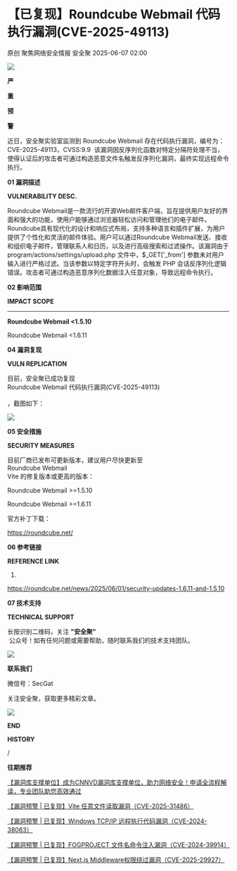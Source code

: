 #  【已复现】Roundcube Webmail 代码执行漏洞(CVE-2025-49113)  
原创 聚焦网络安全情报  安全聚   2025-06-07 02:00  
  
![](https://mmbiz.qpic.cn/sz_mmbiz_gif/Icw1mW4eH3fGjq28SHy79SEcdRGT7ZsCxicdkcJevVicIVGdZBR0dYjze8G3YwUEkcH9WgQ1KhficepoIpSk64Atw/640?wx_fmt=gif&from=appmsg "")  
  
  
**严**  
  
**重**  
  
**预**  
  
**警**  
  
  
  
近日，安全聚实验室监测到 Roundcube Webmail 存在代码执行漏洞，编号为：CVE-2025-49113，CVSS:9.9  该漏洞因反序列化函数对特定分隔符处理不当，使得认证后的攻击者可通过构造恶意文件名触发反序列化漏洞，最终实现远程命令执行。  
  
  
**01 漏洞描述**  
  
  
  
**VULNERABILITY DESC.**  
  
  
  
Roundcube Webmail是一款流行的开源Web邮件客户端，旨在提供用户友好的界面和强大的功能，使用户能够通过浏览器轻松访问和管理他们的电子邮件。Roundcube具有现代化的设计和响应式布局，支持多种语言和插件扩展，为用户提供了个性化和灵活的邮件体验。用户可以通过Roundcube Webmail发送、接收和组织电子邮件，管理联系人和日历，以及进行高级搜索和过滤操作。该漏洞由于program/actions/settings/upload.php 文件中，$_GET['_from'] 参数未对用户输入进行严格过滤。当该参数以特定字符开头时，会触发 PHP 会话反序列化逻辑错误。攻击者可通过构造恶意序列化数据注入任意对象，导致远程命令执行。  
  
  
**02 影响范围**  
  
  
  
**IMPACT SCOPE**  
  
  
  
****  
**Roundcube Webmail <1.5.10**  
  
Roundcube Webmail <1.6.11  
  
  
  
**04 漏洞复现**  
  
  
  
**VULN REPLICATION**  
  
  
  
  
目前，安全聚已成功复现  
Roundcube Webmail 代码执行漏洞(CVE-2025-49113)  
   
，截图如下：  
  
  
![](https://mmbiz.qpic.cn/sz_mmbiz_png/Icw1mW4eH3fqQ3YOvV99YHX3TnuTgsboicsS1LzXQx43YACP2OB74icPJlw9MbHsuX0XdibWlBQJ2adEzYGVPMJtA/640?wx_fmt=png&from=appmsg "")  
  
  
**05 安全措施**  
  
  
  
**SECURITY MEASURES**  
  
  
  
  
目前厂商已发布可更新版本，建议用户尽快更新至   
Roundcube Webmail  
Vite 的修复版本或更高的版本：  
  
  
Roundcube Webmail >=1.5.10  
  
Roundcube Webmail >=1.6.11  
  
  
官方补丁下载：  
  
https://roundcube.net/  
  
  
**06 参考链接**  
  
  
  
**REFERENCE LINK**  
  
  
  
  
1.  
https://roundcube.net/news/2025/06/01/security-updates-1.6.11-and-1.5.10  
  
  
**07 技术支持**  
  
  
  
**TECHNICAL SUPPORT**  
  
  
  
  
长按识别二维码，关注 **"安全聚"**  
 公众号！如有任何问题或需要帮助，随时联系我们的技术支持团队。  
  
  
![](https://mmbiz.qpic.cn/sz_mmbiz_jpg/Icw1mW4eH3fGjq28SHy79SEcdRGT7ZsCBTiaicF2ia4P7iaZMaM3OPbrLG64Lia2tjS9TrSyn4FOS5D2o1vIfCEf8Cw/640?wx_fmt=jpeg&from=appmsg "")  
  
**联系我们**  
  
微信号：SecGat  
  
关注安全聚，获取更多精彩文章。  
  
  
  
  
![](https://mmbiz.qpic.cn/sz_mmbiz_gif/Icw1mW4eH3fGjq28SHy79SEcdRGT7ZsCRtb8nIoYiadnGwptIJHdeGVOEEFuibuXZBhMvw8OmlsMJB7kG0zuazgA/640?wx_fmt=gif&from=appmsg "")  
  
**END**  
  
  
  
**HISTORY**  
  
/  
  
**往期推荐**  
  
[【漏洞库支撑单位】成为CNNVD漏洞库支撑单位，助力网络安全！申请全流程解读，专业团队助您高效通过](https://mp.weixin.qq.com/s?__biz=MzkyNzQzNDI5OQ==&mid=2247486661&idx=1&sn=bde83cb31639f48a4db14ef0d3d49291&scene=21#wechat_redirect)  
  
  
  
[【漏洞预警 | 已复现】Vite 任意文件读取漏洞（CVE-2025-31486）](https://mp.weixin.qq.com/s?__biz=MzkyNzQzNDI5OQ==&mid=2247486667&idx=1&sn=0aa6e0b666110b7eb82210b769e8e216&scene=21#wechat_redirect)  
  
  
  
[【漏洞预警 | 已复现】Windows TCP/IP 远程执行代码漏洞（CVE-2024-38063）](https://mp.weixin.qq.com/s?__biz=MzkyNzQzNDI5OQ==&mid=2247486614&idx=1&sn=dc1e21747d876cf3bf58ade5a6b64cab&scene=21#wechat_redirect)  
  
  
  
[【漏洞预警 | 已复现】FOGPROJECT 文件名命令注入漏洞（CVE-2024-39914）](https://mp.weixin.qq.com/s?__biz=MzkyNzQzNDI5OQ==&mid=2247486405&idx=1&sn=dfa7ce2bc783c81365d21815a76f39c7&scene=21#wechat_redirect)  
  
  
  
[【漏洞预警 | 已复现】Next.js Middleware权限绕过漏洞（CVE-2025-29927）](https://mp.weixin.qq.com/s?__biz=MzkyNzQzNDI5OQ==&mid=2247486651&idx=1&sn=debd2daa82821a0e5c0217ad2d5bfee2&scene=21#wechat_redirect)  
  
  
  
  
  

